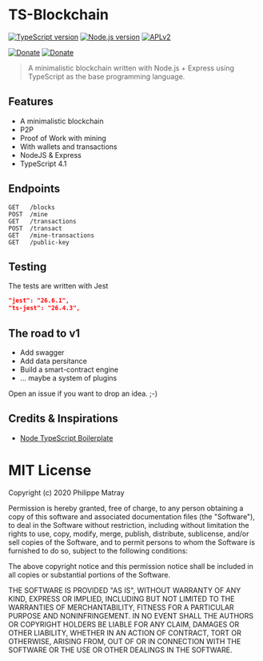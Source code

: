 # TS-Blockchain

[![TypeScript version][ts-badge]][typescript-41]
[![Node.js version][nodejs-badge]][nodejs]
[![APLv2][license-badge]][license]

[![Donate][donate-badge]][donate]
[![Donate][donate-badge2]][donate2]

> A minimalistic blockchain written with Node.js + Express using TypeScript as the base programming language.

## Features

- A minimalistic blockchain
- P2P
- Proof of Work with mining
- With wallets and transactions
- NodeJS & Express
- TypeScript 4.1

## Endpoints

```http
GET   /blocks
POST  /mine
GET   /transactions
POST  /transact
GET   /mine-transactions
GET   /public-key
```

## Testing

The tests are written with Jest

```json
"jest": "26.6.1",
"ts-jest": "26.4.3",
```

## The road to v1

- Add swagger
- Add data persitance
- Build a smart-contract engine
- ... maybe a system of plugins

Open an issue if you want to drop an idea. ;-)

## Credits & Inspirations

- [Node TypeScript Boilerplate](https://github.com/jsynowiec/node-typescript-boilerplate/blob/master/package.json)

# MIT License

Copyright (c) 2020 Philippe Matray

Permission is hereby granted, free of charge, to any person obtaining a copy of this software and associated documentation files (the "Software"), to deal in the Software without restriction, including without limitation the rights to use, copy, modify, merge, publish, distribute, sublicense, and/or sell copies of the Software, and to permit persons to whom the Software is furnished to do so, subject to the following conditions:

The above copyright notice and this permission notice shall be included in all copies or substantial portions of the Software.

THE SOFTWARE IS PROVIDED "AS IS", WITHOUT WARRANTY OF ANY KIND, EXPRESS OR IMPLIED, INCLUDING BUT NOT LIMITED TO THE WARRANTIES OF MERCHANTABILITY, FITNESS FOR A PARTICULAR PURPOSE AND NONINFRINGEMENT. IN NO EVENT SHALL THE AUTHORS OR COPYRIGHT HOLDERS BE LIABLE FOR ANY CLAIM, DAMAGES OR OTHER LIABILITY, WHETHER IN AN ACTION OF CONTRACT, TORT OR OTHERWISE, ARISING FROM, OUT OF OR IN CONNECTION WITH THE SOFTWARE OR THE USE OR OTHER DEALINGS IN THE SOFTWARE.

[ts-badge]: https://img.shields.io/badge/TypeScript-3.4-blue.svg
[typescript-41]: https://www.typescriptlang.org/docs/handbook/release-notes/typescript-4-1.html
[nodejs-badge]: https://img.shields.io/badge/Node.js->=%2010.13-blue.svg
[nodejs]: https://nodejs.org/dist/latest-v14.x/docs/api/
[license-badge]: https://img.shields.io/badge/license-MIT-blue.svg
[license]: https://github.com/phmatray/ts-blockchain/blob/master/LICENSE
[donate-badge]: https://img.shields.io/badge/☕-buy%20me%20a%20coffee-46b798.svg
[donate]: https://www.paypal.me/phmatray/5eur
[donate-badge2]: https://img.shields.io/badge/🚘-buy%20me%20a%20Tesla-46b798.svg
[donate2]: https://www.paypal.me/phmatray/30000eur

